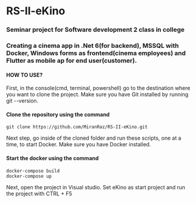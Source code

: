# RS-II-eKino
### Seminar project for Software development 2 class in college
### Creating a cinema app in .Net 6(for backend), MSSQL with Docker, Windows forms as frontend(cinema employees) and Flutter as mobile ap for end user(customer).

#### HOW TO USE?

First, in the console(cmd, terminal, powershell) go to the destination where you want to clone the project.
Make sure you have Git installed by running git --version.

#### Clone the repository using the command
```
git clone https://github.com/MiranRaz/RS-II-eKino.git
```

Next step, go inside of the cloned folder and run these scripts, one at a time, to start Docker.
Make sure you have Docker installed.

#### Start the docker using the command
```
docker-compose build
docker-compose up
```

Next, open the project in Visual studio.
Set eKino as start project and run the project with CTRL + F5